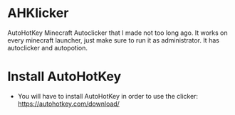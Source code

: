 # AHKlicker
AutoHotKey Minecraft Autoclicker that I made not too long ago. It works on every minecraft launcher, just make sure to run it as administrator. It has autoclicker and autopotion.

# Install AutoHotKey
- You will have to install AutoHotKey in order to use the clicker: https://autohotkey.com/download/
